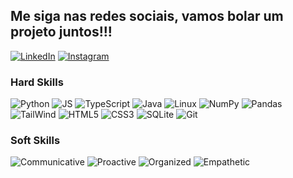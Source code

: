## Me siga nas redes sociais, vamos bolar um projeto juntos!!!

[![LinkedIn](https://img.shields.io/badge/LinkedIn-000?style=for-the-badge&logo=linkedin&logoColor=0E76A8)](https://www.linkedin.com/in/clara-ferreira-batista/)
[![Instagram](https://img.shields.io/badge/Instagram-000?style=for-the-badge&logo=instagram)](https://www.instagram.com/herpetotheres.cachinnans/)

### Hard Skills 
![Python](https://img.shields.io/badge/Python-000?style=for-the-badge&logo=python)
![JS](https://img.shields.io/badge/JAVASCRIPT-000?style=for-the-badge&logo=Javascript&)
![TypeScript](https://img.shields.io/badge/TypeScript-000?style=for-the-badge&logo=typescript)
![Java](https://img.shields.io/badge/Java-000?style=for-the-badge&logo=java)
![Linux](https://img.shields.io/badge/Linux-000?style=for-the-badge&logo=linux)
![NumPy](https://img.shields.io/badge/numpy-%23013243.svg?style=for-the-badge&logo=numpy&logoColor=white)
![Pandas](https://img.shields.io/badge/pandas-%23150458.svg?style=for-the-badge&logo=pandas&logoColor=white)
![TailWind](https://img.shields.io/badge/TailWind-000?style=for-the-badge&logo=TailWindcss)
![HTML5](https://img.shields.io/badge/HTML5-000?style=for-the-badge&logo=html5)
![CSS3](https://img.shields.io/badge/CSS3-000?style=for-the-badge&logo=css3&logoColor=264CE4)
![SQLite](https://img.shields.io/badge/SQLite-000?style=for-the-badge&logo=SQLite&logoColor=blue)
![Git](https://img.shields.io/badge/Git-000?style=for-the-badge&logo=git)


### Soft Skills
![Communicative](https://img.shields.io/badge/Communicative-red)
![Proactive](https://img.shields.io/badge/Proactive-blue)
![Organized](https://img.shields.io/badge/Organized-red)
![Empathetic](https://img.shields.io/badge/Empathetic-blue)